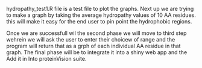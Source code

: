 hydropathy_test1.R file is a test file to plot the graphs. 
Next up we are trying to make a graph by taking the average hydropathy values of 10 AA residues. this will make it easy for the end user to pin point the hydrophobic regions.

Once we are successfull wil the second phase we will move to third step wehrein we will ask the user to enter their choicew of range and the program will return that as a grph of each individual AA residue in that graph.
The final phase will be to integrate it into a shiny web app and the Add it in Into proteinVision suite.
